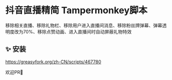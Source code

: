 # 抖音直播精简 Tampermonkey脚本

移除相关直播、移除礼物栏、移除用户进入直播间消息、移除粉丝牌弹幕、弹幕透明度改为70%、移除点赞动画、进入直播间时自动屏蔽礼物特效

## ✨ 安装 

https://greasyfork.org/zh-CN/scripts/467780

欢迎PR👏
